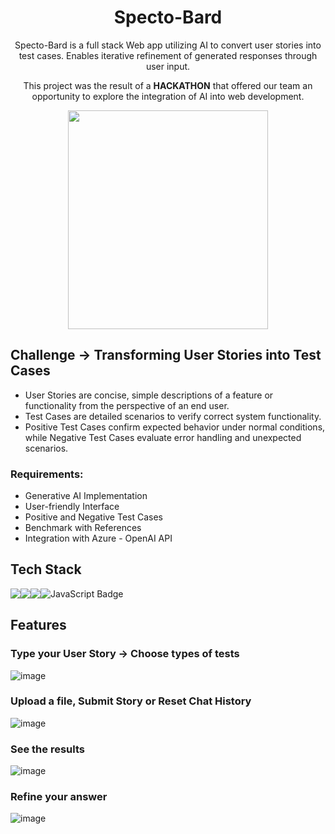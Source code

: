 
<div align="center">
  <h1 style="text-align:center;">Specto-Bard</h1>
</div>

<div align="left">
  <p style="text-align:center;">
    Specto-Bard is a full stack Web app utilizing AI to convert user stories into test cases. Enables iterative refinement of generated responses through user input.
  </p>
  <p style="text-align:center;">
    This project was the result of a <strong>HACKATHON</strong> that offered our team an opportunity to explore the integration of AI into web development.
  </p>
</div>

<p align="center">
  <img src="https://github.com/IcQuackson/AI-Test-Case-Generator/assets/61185097/01794c23-7835-4082-9726-2bc320a51aa6" width="320" height="350">
</p>

## Challenge -> Transforming User Stories into Test Cases

- User Stories are concise, simple descriptions of a feature or functionality from the perspective of an end user.
- Test Cases are detailed scenarios to verify correct system functionality.
- Positive Test Cases confirm expected behavior under normal conditions, while Negative Test Cases evaluate error handling and unexpected scenarios.

### Requirements:
- Generative AI Implementation
- User-friendly Interface
- Positive and Negative Test Cases
- Benchmark with References
- Integration with Azure - OpenAI API

## Tech Stack

<div style="display: flex;">
  <img src="https://img.shields.io/badge/Flask-000?logo=flask&logoColor=fff&style=flat-square">
  <img src="https://img.shields.io/badge/HTML5-E34F26?logo=html5&logoColor=fff&style=flat-square">
  <img src="https://img.shields.io/badge/CSS3-1572B6?logo=css3&logoColor=fff&style=flat-square">
  <img src="https://img.shields.io/badge/JavaScript-F7DF1E?logo=javascript&logoColor=000&style=flat-square" alt="JavaScript Badge">
</div>

## Features

### Type your User Story -> Choose types of tests
![image](https://github.com/IcQuackson/AI-Test-Case-Generator/assets/61185097/fc97ce3d-1dc6-4d08-a5ab-43a8d436fa0f)
### Upload a file, Submit Story or Reset Chat History
![image](https://github.com/IcQuackson/AI-Test-Case-Generator/assets/61185097/6ce62d7b-3089-4818-9688-12bee6f822a2)
### See the results
![image](https://github.com/IcQuackson/AI-Test-Case-Generator/assets/61185097/7a534bf6-8b41-4ec7-8437-c14eb220c3ef)
### Refine your answer
![image](https://github.com/IcQuackson/AI-Test-Case-Generator/assets/61185097/a27300bc-672c-428e-89e1-a82c412e3154)



